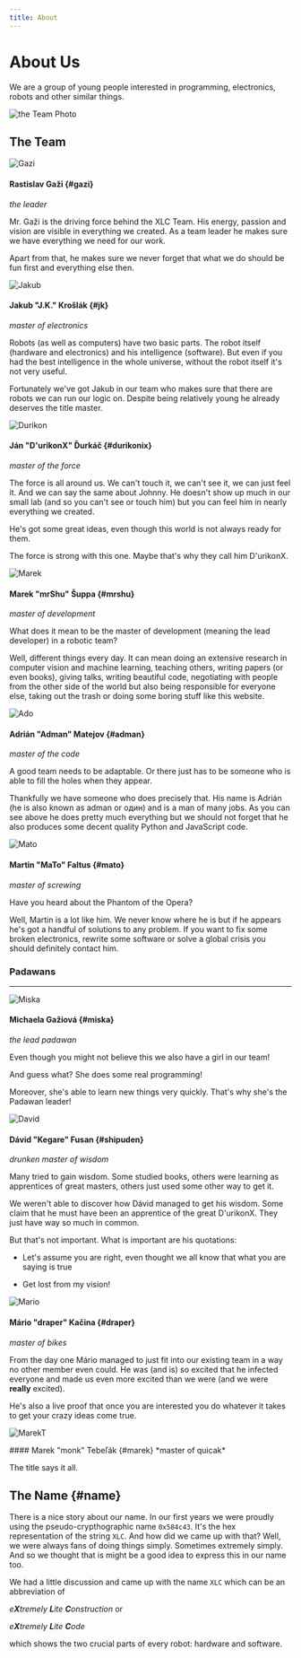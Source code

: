 ```yaml
---
title: About
---
```


# About Us

We are a group of young people interested in programming, electronics, robots
and other similar things.


<div class="center_photo" markdown="1">

![the Team Photo](/img/team.png)

</div>

The Team
--------

<!-- Gazi -->
<div class="photo" markdown="1">

![Gazi](/img/avatars/gazi.png)

</div>

<div class="about" markdown="1">

#### Rastislav Gaži  {#gazi}
*the leader*

Mr. Gaži is the driving force behind the XLC Team. His energy, passion and
vision are visible in everything we created. As a team leader he makes sure we
have everything we need for our work.

Apart from that, he makes sure we never forget that what we do should be fun
first and everything else then.

</div>

<div class='clear'></div>
<!-- /Gazi  -->

<!-- Jakub -->
<div class="photo" markdown="1">

![Jakub](/img/avatars/jakub.png)

</div>

<div class="about" markdown="1">

#### Jakub "J.K." Krošlák   {#jk}
*master of electronics*

Robots (as well as computers) have two basic parts. The robot itself (hardware
and electronics) and his intelligence (software). But even if you had the best
intelligence in the whole universe, without the robot itself it's not very
useful.

Fortunately we've got Jakub in our team who makes sure that there are robots we
can run our logic on. Despite being relatively young he already deserves the
title master.

</div>

<div class='clear'></div>
<!-- /Jakub -->

<!-- durikon -->
<div class="photo" markdown="1">

![Durikon](/img/avatars/durikon.png)

</div>

<div class="about" markdown="1">

#### Ján "D'urikonX" Ďurkáč {#durikonix}
*master of the force*

The force is all around us. We can't touch it, we can't see it, we can just
feel it. And we can say the same about Johnny. He doesn't show up much in our
small lab (and so you can't see or touch him) but you can feel him in nearly
everything we created.

He's got some great ideas, even though this world is not always ready for them.

The force is strong with this one. Maybe that's why they call him D'urikonX.

</div>

<div class='clear'></div>
<!-- /durikon -->

<!-- mrshu -->
<div class="photo" markdown="1">

![Marek](/img/avatars/mareks.png)

</div>

<div class="about" markdown="1">

#### Marek "mrShu" Šuppa  {#mrshu}
*master of development*

What does it mean to be the master of development (meaning the lead developer)
in a robotic team?

Well, different
things every day. It can mean doing an extensive research in computer vision and
machine learning, teaching others, writing papers (or even books), giving
talks, writing beautiful code, negotiating with people from the other side of
the world but also being responsible for everyone else, taking out the trash or
doing some boring stuff like this website.

</div>

<div class='clear'></div>
<!-- /mrshu -->

<!-- ado -->
<div class="photo" markdown="1">

![Ado](/img/avatars/ado.png)

</div>

<div class="about" markdown="1">

#### Adrián "Adman" Matejov   {#adman}
*master of the code*

A good team needs to be adaptable. Or there just has to be someone who is able
to fill the holes when they appear.

Thankfully we have someone who does precisely that. His name is Adrián (he is
also known as adman or один) and is a man of many jobs. As you can see above
he does pretty much everything but we should not forget that he also produces
some decent quality Python and JavaScript code.

</div>

<div class='clear'></div>
<!-- /ado  -->

<!-- mato -->
<div class="photo" markdown="1">

![Mato](/img/avatars/mato.png)

</div>

<div class="about" markdown="1">

#### Martin "MaTo" Faltus   {#mato}
*master of screwing*

Have you heard about the Phantom of the Opera?

Well, Martin is a lot like him.
We never know where he is but if he appears he's got a handful of solutions
to any problem. If you want to fix some broken electronics,
rewrite some software or solve a global crisis you should definitely contact him.

</div>

<div class='clear'></div>
<!-- /mato -->

### Padawans
------------


<!-- miska -->
<div class="photo" markdown="1">

![Miska](/img/avatars/miska.png)

</div>

<div class="about" markdown="1">

#### Michaela Gažiová  {#miska}
*the lead padawan*

Even though you might not believe this we also have a girl in our team!

And guess what? She does some real programming!

Moreover, she's able to learn new things very quickly. That's why she's the
Padawan leader!


</div>

<div class='clear'></div>
<!-- /miska -->


<!-- david -->
<div class="photo" markdown="1">

![David](/img/avatars/david.png)

</div>

<div class="about" markdown="1">

#### Dávid "Kegare" Fusan  {#shipuden}
*drunken master of wisdom*

Many tried to gain wisdom. Some studied books, others were learning as
apprentices of great masters, others just used some other way to get it.

We weren't able to discover how Dávid managed to get his wisdom. Some claim
that he must have been an apprentice of the great D'urikonX. They just have way
so much in common.

But that's not important. What is important are his quotations:

- Let's assume you are right, even thought we all know that what you are saying
  is true

- Get lost from my vision!

</div>

<div class='clear'></div>
<!-- /david -->


<!-- mario -->
<div class="photo" markdown="1">

![Mario](/img/avatars/mario.png)

</div>

<div class="about" markdown="1">

#### Mário "draper" Kačina {#draper}
*master of bikes*

From the day one Mário managed to just fit into our existing team in a way no
other member even could. He was (and is) so excited that he infected everyone and
made us even more excited than we were (and we were **really** excited).

He's also a live proof that once you are interested you do whatever it takes to
get your crazy ideas come true.



</div>

<div class='clear'></div>
<!-- /mario -->


<!-- marekt -->
<div class="photo" markdown="1">

![MarekT](/img/avatars/marekt.png)

</div>

<div class="about" markdown="1">
#### Marek "monk" Tebeľák {#marek}
*master of quicak*

The title says it all.

</div>
<div class='clear'></div>
<!-- /marekt -->


The Name {#name}
--------

There is a nice story about our name. In our first years we were proudly using
the pseudo-crypthographic name `0x584c43`. It's the hex representation of the
string `XLC`. And how did we came up with that? Well, we were always fans of
doing things simply. Sometimes extremely simply. And so we thought that is
might be a good idea to express this in our name too.

We had a little discussion and came up with the name `XLC` which can be
an abbreviation of

*e**X**tremely **L**ite **C**onstruction* or

*e**X**tremely **L**ite **C**ode*

which shows the two crucial parts of every robot: hardware and software.




